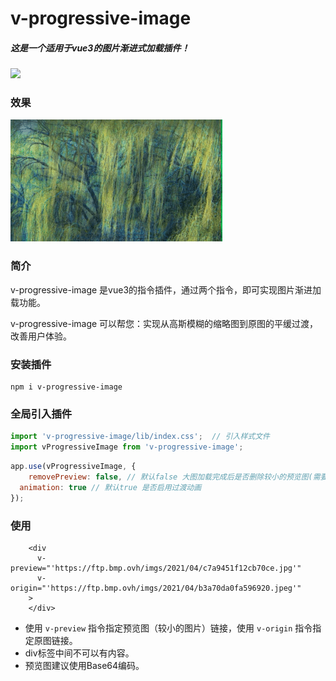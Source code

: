 # v-progressive-image

##### 这是一个适用于vue3的图片渐进式加载插件！

<a href="https://www.npmjs.com/package/v-progressive-image"><img src="https://img.shields.io/npm/v/v-progressive-image"></a>

### 效果

![v-progressive-image](./v-progressive-image.gif)

### 简介

v-progressive-image 是vue3的指令插件，通过两个指令，即可实现图片渐进加载功能。

v-progressive-image 可以帮您：实现从高斯模糊的缩略图到原图的平缓过渡，改善用户体验。

### 安装插件

```
npm i v-progressive-image
```

### 全局引入插件

```javascript
import 'v-progressive-image/lib/index.css';  // 引入样式文件
import vProgressiveImage from 'v-progressive-image';
```

```javascript
app.use(vProgressiveImage, {
	removePreview: false, // 默认false 大图加载完成后是否删除较小的预览图(需要进行DOM操作)
  animation: true // 默认true 是否启用过渡动画
});
```

### 使用

```vue
    <div
      v-preview="'https://ftp.bmp.ovh/imgs/2021/04/c7a9451f12cb70ce.jpg'"
      v-origin="'https://ftp.bmp.ovh/imgs/2021/04/b3a70da0fa596920.jpeg'"
    >
    </div>
```

- 使用 `v-preview` 指令指定预览图（较小的图片）链接，使用 `v-origin` 指令指定原图链接。
- div标签中间不可以有内容。
- 预览图建议使用Base64编码。